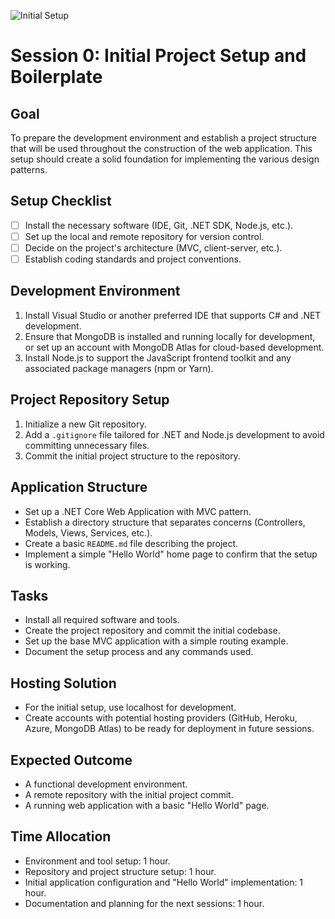 ![Initial Setup](/00-Initial.webp)
# Session 0: Initial Project Setup and Boilerplate

## Goal
To prepare the development environment and establish a project structure that will be used throughout the construction of the web application. This setup should create a solid foundation for implementing the various design patterns.

## Setup Checklist
- [ ] Install the necessary software (IDE, Git, .NET SDK, Node.js, etc.).
- [ ] Set up the local and remote repository for version control.
- [ ] Decide on the project's architecture (MVC, client-server, etc.).
- [ ] Establish coding standards and project conventions.

## Development Environment
1. Install Visual Studio or another preferred IDE that supports C# and .NET development.
2. Ensure that MongoDB is installed and running locally for development, or set up an account with MongoDB Atlas for cloud-based development.
3. Install Node.js to support the JavaScript frontend toolkit and any associated package managers (npm or Yarn).

## Project Repository Setup
1. Initialize a new Git repository.
2. Add a `.gitignore` file tailored for .NET and Node.js development to avoid committing unnecessary files.
3. Commit the initial project structure to the repository.

## Application Structure
- Set up a .NET Core Web Application with MVC pattern.
- Establish a directory structure that separates concerns (Controllers, Models, Views, Services, etc.).
- Create a basic `README.md` file describing the project.
- Implement a simple "Hello World" home page to confirm that the setup is working.

## Tasks
- Install all required software and tools.
- Create the project repository and commit the initial codebase.
- Set up the base MVC application with a simple routing example.
- Document the setup process and any commands used.

## Hosting Solution
- For the initial setup, use localhost for development.
- Create accounts with potential hosting providers (GitHub, Heroku, Azure, MongoDB Atlas) to be ready for deployment in future sessions.

## Expected Outcome
- A functional development environment.
- A remote repository with the initial project commit.
- A running web application with a basic "Hello World" page.

## Time Allocation
- Environment and tool setup: 1 hour.
- Repository and project structure setup: 1 hour.
- Initial application configuration and "Hello World" implementation: 1 hour.
- Documentation and planning for the next sessions: 1 hour.
